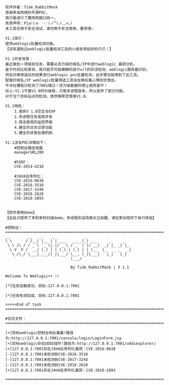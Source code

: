 	软件作者：Tide_RabbitMask
	感谢来自网络的开源POC，
	我只是进行了魔改和接口统一。
    免责声明：Pia!(ｏ ‵-′)ノ”(ノ﹏<。)
    本工具仅用于安全测试，请勿用于非法使用，要乖哦~
        
    V1.1简介：
	提供weblogic批量检测功能。
	【没有遇到过weblogic批量检测工具的小朋友举起你的爪爪！】
	
	V1.1开发背景：
	最近拿到一项授权任务，需要从百万级的域名/IP中进行weblogic 漏洞分析。
	鉴于时间比较紧张，我只能尽可能模糊的进行url的存活检测、weblogic服务器识别，
	然后对再筛选后的结果进行weblogic poc批量检测，此步骤也就用到了此工具。
	配套的域名/IP weblogic批量筛选工具会在稍后看心情同步放出。
	不许吐槽我只检测了7001端口！百万级数据你想让我死是不！
	综上:V1.1不是V1.0的升级版，只是多进程版本，所以舍弃了部分功能。
	对于当个目标站点的检测，依然推荐您使用V1.0。
	
	V1.1特色：
		1.舍弃V 1.0交互与EXP
		2.多进程任务高效并发
		3.简洁直观的监控界面
		4.健全的日志记录功能
		5.健全的异常处理机制
	
    V1.1涉及POC详情如下：
        #控制台路径泄露
        managerURL200  
        
        #SSRF：
        CVE-2014-4210      
        
        #JAVA反序列化： 
        CVE-2016-0638  
        CVE-2016-3510   
        CVE-2017-3248   
        CVE-2018-2628 
        CVE-2018-2893   
        
		
    【软件使用Demo】
	【此处只提供了本机单机扫描demo，多线程实战场面太过血腥，请在家长陪同下自行体验】
	
	#控制台：
    =========================================================================
	__        __   _     _             _
	\ \      / /__| |__ | | ___   __ _(_) ___     _     _
	 \ \ /\ / / _ \ '_ \| |/ _ \ / _` | |/ __|  _| |_ _| |_
	  \ V  V /  __/ |_) | | (_) | (_| | | (__  |_   _ _   _|
	   \_/\_/ \___|_.__/|_|\___/ \__, |_|\___|   |_|   |_|
								 |___/

								 By Tide_RabbitMask | V 1.1

	Welcome To Weblogic++ !!

	[*]任务加载成功，目标:127.0.0.1:7001

	[*]任务检测完成，目标:127.0.0.1:7001

	>>>>>End of task
    =========================================================================
	
	#日志文件：
    =========================================================================
	
	[+]目标weblogic控制台地址暴露!路径为:http://127.0.0.1:7001/console/login/LoginForm.jsp
	[+]目标weblogic存在UDDI组件!路径为:http://127.0.0.1:7001/uddiexplorer/
	[+]127.0.0.1:7001存在JAVA反序列化漏洞：CVE-2016-0638
	[-]127.0.0.1:7001未检测到CVE-2016-3510
	[-]127.0.0.1:7001未检测到CVE-2017-3248
	[-]127.0.0.1:7001未检测到CVE-2018-2628
	[+]127.0.0.1:7001存在JAVA反序列化漏洞：CVE-2018-2893

	=========================================================================

